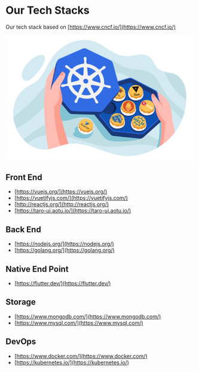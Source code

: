 # Our Tech Stacks

Our tech stack based on [https://www.cncf.io/](https://www.cncf.io/)

<img src="https://github.com/vkiller/vkiller/blob/master/assets/6e5bf4b83a68233396c5d1baf7878cbb.svg" width="600" />

## Front End

- [https://vuejs.org/](https://vuejs.org/)
- [https://vuetifyjs.com/](https://vuetifyjs.com/)
- [http://reactjs.org/](http://reactjs.org/)
- [https://taro-ui.aotu.io/](https://taro-ui.aotu.io/)

## Back End

- [https://nodejs.org/](https://nodejs.org/)
- [https://golang.org/](https://golang.org/)

## Native End Point

- [https://flutter.dev/](https://flutter.dev/)

## Storage

- [https://www.mongodb.com/](https://www.mongodb.com/)
- [https://www.mysql.com/](https://www.mysql.com/)

## DevOps

- [https://www.docker.com/](https://www.docker.com/)
- [https://kubernetes.io/](https://kubernetes.io/)